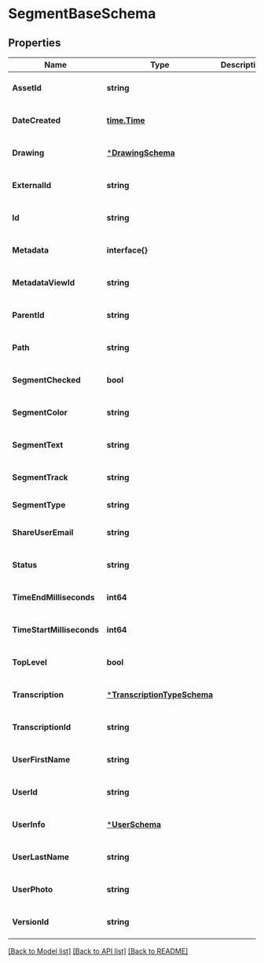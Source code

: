 # SegmentBaseSchema

## Properties
Name | Type | Description | Notes
------------ | ------------- | ------------- | -------------
**AssetId** | **string** |  | [optional] [default to null]
**DateCreated** | [**time.Time**](time.Time.md) |  | [optional] [default to null]
**Drawing** | [***DrawingSchema**](DrawingSchema.md) |  | [optional] [default to null]
**ExternalId** | **string** |  | [optional] [default to null]
**Id** | **string** |  | [optional] [default to null]
**Metadata** | **interface{}** |  | [optional] [default to null]
**MetadataViewId** | **string** |  | [optional] [default to null]
**ParentId** | **string** |  | [optional] [default to null]
**Path** | **string** |  | [optional] [default to null]
**SegmentChecked** | **bool** |  | [optional] [default to null]
**SegmentColor** | **string** |  | [optional] [default to null]
**SegmentText** | **string** |  | [optional] [default to null]
**SegmentTrack** | **string** |  | [optional] [default to null]
**SegmentType** | **string** |  | [default to null]
**ShareUserEmail** | **string** |  | [optional] [default to null]
**Status** | **string** |  | [optional] [default to null]
**TimeEndMilliseconds** | **int64** |  | [optional] [default to null]
**TimeStartMilliseconds** | **int64** |  | [optional] [default to null]
**TopLevel** | **bool** |  | [optional] [default to null]
**Transcription** | [***TranscriptionTypeSchema**](TranscriptionTypeSchema.md) |  | [optional] [default to null]
**TranscriptionId** | **string** |  | [optional] [default to null]
**UserFirstName** | **string** |  | [optional] [default to null]
**UserId** | **string** |  | [optional] [default to null]
**UserInfo** | [***UserSchema**](UserSchema.md) |  | [optional] [default to null]
**UserLastName** | **string** |  | [optional] [default to null]
**UserPhoto** | **string** |  | [optional] [default to null]
**VersionId** | **string** |  | [optional] [default to null]

[[Back to Model list]](../README.md#documentation-for-models) [[Back to API list]](../README.md#documentation-for-api-endpoints) [[Back to README]](../README.md)


